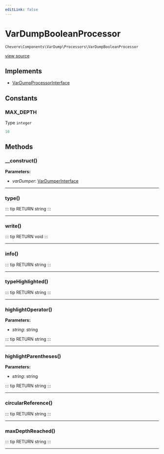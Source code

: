 ```yaml
---
editLink: false
---
```


# VarDumpBooleanProcessor

`Chevere\Components\VarDump\Processors\VarDumpBooleanProcessor`

[view source](https://github.com/chevere/chevere/blob/master/src/Chevere/Components/VarDump/Processors/VarDumpBooleanProcessor.php)

## Implements

- [VarDumpProcessorInterface](../../../Interfaces/VarDump/VarDumpProcessorInterface.md)

## Constants

### MAX_DEPTH

Type `integer`

```php
10
```

## Methods

### __construct()

**Parameters:**

- *varDumper*: [VarDumperInterface](../../../Interfaces/VarDump/VarDumperInterface.md)

---

### type()

::: tip RETURN
string
:::

---

### write()

::: tip RETURN
void
:::

---

### info()

::: tip RETURN
string
:::

---

### typeHighlighted()

::: tip RETURN
string
:::

---

### highlightOperator()

**Parameters:**

- *string*: string

::: tip RETURN
string
:::

---

### highlightParentheses()

**Parameters:**

- *string*: string

::: tip RETURN
string
:::

---

### circularReference()

::: tip RETURN
string
:::

---

### maxDepthReached()

::: tip RETURN
string
:::

---
